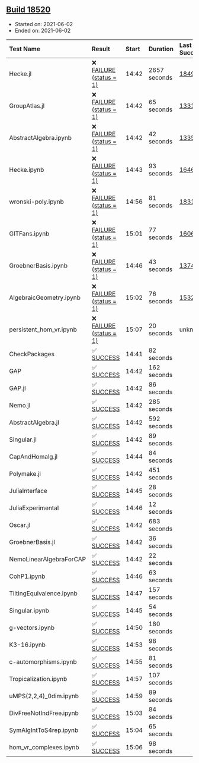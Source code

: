 ## [Build 18520](https://oscarci.mathematik.uni-kl.de/job/oscar/18520/)

* Started on: 2021-06-02
* Ended on: 2021-06-02

| Test Name    | Result | Start | Duration | Last Success | First Failure |
|:-------------|:-------|:------|:---------|:-------------|:--------------|
| Hecke.jl | ❌ [FAILURE (status = 1)](https://oscarci.mathematik.uni-kl.de/job/oscar/18520/artifact/logs/build-18520/Hecke.jl.log) | 14:42 | 2657 seconds | [18490](https://oscarci.mathematik.uni-kl.de/job/oscar/18490/) | [18491](https://oscarci.mathematik.uni-kl.de/job/oscar/18491/) |
| GroupAtlas.jl | ❌ [FAILURE (status = 1)](https://oscarci.mathematik.uni-kl.de/job/oscar/18520/artifact/logs/build-18520/GroupAtlas.jl.log) | 14:42 | 65 seconds | [13311](https://oscarci.mathematik.uni-kl.de/job/oscar/13311/) | [13312](https://oscarci.mathematik.uni-kl.de/job/oscar/13312/) |
| AbstractAlgebra.ipynb | ❌ [FAILURE (status = 1)](https://oscarci.mathematik.uni-kl.de/job/oscar/18520/artifact/logs/build-18520/AbstractAlgebra.ipynb.log) | 14:42 | 42 seconds | [13355](https://oscarci.mathematik.uni-kl.de/job/oscar/13355/) | [13356](https://oscarci.mathematik.uni-kl.de/job/oscar/13356/) |
| Hecke.ipynb | ❌ [FAILURE (status = 1)](https://oscarci.mathematik.uni-kl.de/job/oscar/18520/artifact/logs/build-18520/Hecke.ipynb.log) | 14:43 | 93 seconds | [16463](https://oscarci.mathematik.uni-kl.de/job/oscar/16463/) | [16464](https://oscarci.mathematik.uni-kl.de/job/oscar/16464/) |
| wronski-poly.ipynb | ❌ [FAILURE (status = 1)](https://oscarci.mathematik.uni-kl.de/job/oscar/18520/artifact/logs/build-18520/wronski-poly.ipynb.log) | 14:56 | 81 seconds | [18314](https://oscarci.mathematik.uni-kl.de/job/oscar/18314/) | [18315](https://oscarci.mathematik.uni-kl.de/job/oscar/18315/) |
| GITFans.ipynb | ❌ [FAILURE (status = 1)](https://oscarci.mathematik.uni-kl.de/job/oscar/18520/artifact/logs/build-18520/GITFans.ipynb.log) | 15:01 | 77 seconds | [16068](https://oscarci.mathematik.uni-kl.de/job/oscar/16068/) | [16069](https://oscarci.mathematik.uni-kl.de/job/oscar/16069/) |
| GroebnerBasis.ipynb | ❌ [FAILURE (status = 1)](https://oscarci.mathematik.uni-kl.de/job/oscar/18520/artifact/logs/build-18520/GroebnerBasis.ipynb.log) | 14:46 | 43 seconds | [13748](https://oscarci.mathematik.uni-kl.de/job/oscar/13748/) | [13749](https://oscarci.mathematik.uni-kl.de/job/oscar/13749/) |
| AlgebraicGeometry.ipynb | ❌ [FAILURE (status = 1)](https://oscarci.mathematik.uni-kl.de/job/oscar/18520/artifact/logs/build-18520/AlgebraicGeometry.ipynb.log) | 15:02 | 76 seconds | [15322](https://oscarci.mathematik.uni-kl.de/job/oscar/15322/) | [15323](https://oscarci.mathematik.uni-kl.de/job/oscar/15323/) |
| persistent_hom_vr.ipynb | ❌ [FAILURE (status = 1)](https://oscarci.mathematik.uni-kl.de/job/oscar/18520/artifact/logs/build-18520/persistent_hom_vr.ipynb.log) | 15:07 | 20 seconds | unknown | unknown |
| CheckPackages | ✅ [SUCCESS](https://oscarci.mathematik.uni-kl.de/job/oscar/18520/artifact/logs/build-18520/CheckPackages.log) | 14:41 | 82 seconds |  |  |
| GAP | ✅ [SUCCESS](https://oscarci.mathematik.uni-kl.de/job/oscar/18520/artifact/logs/build-18520/GAP.log) | 14:42 | 162 seconds |  |  |
| GAP.jl | ✅ [SUCCESS](https://oscarci.mathematik.uni-kl.de/job/oscar/18520/artifact/logs/build-18520/GAP.jl.log) | 14:42 | 86 seconds |  |  |
| Nemo.jl | ✅ [SUCCESS](https://oscarci.mathematik.uni-kl.de/job/oscar/18520/artifact/logs/build-18520/Nemo.jl.log) | 14:42 | 285 seconds |  |  |
| AbstractAlgebra.jl | ✅ [SUCCESS](https://oscarci.mathematik.uni-kl.de/job/oscar/18520/artifact/logs/build-18520/AbstractAlgebra.jl.log) | 14:42 | 592 seconds |  |  |
| Singular.jl | ✅ [SUCCESS](https://oscarci.mathematik.uni-kl.de/job/oscar/18520/artifact/logs/build-18520/Singular.jl.log) | 14:42 | 89 seconds |  |  |
| CapAndHomalg.jl | ✅ [SUCCESS](https://oscarci.mathematik.uni-kl.de/job/oscar/18520/artifact/logs/build-18520/CapAndHomalg.jl.log) | 14:44 | 84 seconds |  |  |
| Polymake.jl | ✅ [SUCCESS](https://oscarci.mathematik.uni-kl.de/job/oscar/18520/artifact/logs/build-18520/Polymake.jl.log) | 14:42 | 451 seconds |  |  |
| JuliaInterface | ✅ [SUCCESS](https://oscarci.mathematik.uni-kl.de/job/oscar/18520/artifact/logs/build-18520/JuliaInterface.log) | 14:45 | 28 seconds |  |  |
| JuliaExperimental | ✅ [SUCCESS](https://oscarci.mathematik.uni-kl.de/job/oscar/18520/artifact/logs/build-18520/JuliaExperimental.log) | 14:46 | 12 seconds |  |  |
| Oscar.jl | ✅ [SUCCESS](https://oscarci.mathematik.uni-kl.de/job/oscar/18520/artifact/logs/build-18520/Oscar.jl.log) | 14:42 | 683 seconds |  |  |
| GroebnerBasis.jl | ✅ [SUCCESS](https://oscarci.mathematik.uni-kl.de/job/oscar/18520/artifact/logs/build-18520/GroebnerBasis.jl.log) | 14:42 | 36 seconds |  |  |
| NemoLinearAlgebraForCAP | ✅ [SUCCESS](https://oscarci.mathematik.uni-kl.de/job/oscar/18520/artifact/logs/build-18520/NemoLinearAlgebraForCAP.log) | 14:42 | 22 seconds |  |  |
| CohP1.ipynb | ✅ [SUCCESS](https://oscarci.mathematik.uni-kl.de/job/oscar/18520/artifact/logs/build-18520/CohP1.ipynb.log) | 14:46 | 63 seconds |  |  |
| TiltingEquivalence.ipynb | ✅ [SUCCESS](https://oscarci.mathematik.uni-kl.de/job/oscar/18520/artifact/logs/build-18520/TiltingEquivalence.ipynb.log) | 14:47 | 157 seconds |  |  |
| Singular.ipynb | ✅ [SUCCESS](https://oscarci.mathematik.uni-kl.de/job/oscar/18520/artifact/logs/build-18520/Singular.ipynb.log) | 14:45 | 54 seconds |  |  |
| g-vectors.ipynb | ✅ [SUCCESS](https://oscarci.mathematik.uni-kl.de/job/oscar/18520/artifact/logs/build-18520/g-vectors.ipynb.log) | 14:50 | 180 seconds |  |  |
| K3-16.ipynb | ✅ [SUCCESS](https://oscarci.mathematik.uni-kl.de/job/oscar/18520/artifact/logs/build-18520/K3-16.ipynb.log) | 14:53 | 98 seconds |  |  |
| c-automorphisms.ipynb | ✅ [SUCCESS](https://oscarci.mathematik.uni-kl.de/job/oscar/18520/artifact/logs/build-18520/c-automorphisms.ipynb.log) | 14:55 | 81 seconds |  |  |
| Tropicalization.ipynb | ✅ [SUCCESS](https://oscarci.mathematik.uni-kl.de/job/oscar/18520/artifact/logs/build-18520/Tropicalization.ipynb.log) | 14:57 | 107 seconds |  |  |
| uMPS(2,2,4)_0dim.ipynb | ✅ [SUCCESS](https://oscarci.mathematik.uni-kl.de/job/oscar/18520/artifact/logs/build-18520/uMPS-2-2-4-_0dim.ipynb.log) | 14:59 | 89 seconds |  |  |
| DivFreeNotIndFree.ipynb | ✅ [SUCCESS](https://oscarci.mathematik.uni-kl.de/job/oscar/18520/artifact/logs/build-18520/DivFreeNotIndFree.ipynb.log) | 15:03 | 84 seconds |  |  |
| SymAlgIntToS4rep.ipynb | ✅ [SUCCESS](https://oscarci.mathematik.uni-kl.de/job/oscar/18520/artifact/logs/build-18520/SymAlgIntToS4rep.ipynb.log) | 15:04 | 65 seconds |  |  |
| hom_vr_complexes.ipynb | ✅ [SUCCESS](https://oscarci.mathematik.uni-kl.de/job/oscar/18520/artifact/logs/build-18520/hom_vr_complexes.ipynb.log) | 15:06 | 98 seconds |  |  |
